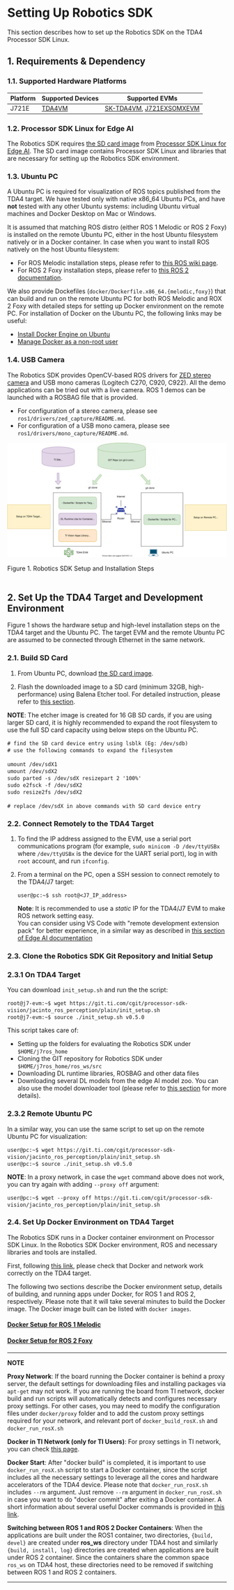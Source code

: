 
Setting Up Robotics SDK
=======================

This section describes how to set up the Robotics SDK on the TDA4 Processor SDK Linux.

## 1. Requirements & Dependency

### 1.1. Supported Hardware Platforms

 Platform | Supported Devices                           | Supported EVMs
----------|---------------------------------------------|-----------------------------------------------
 J721E    | [TDA4VM](https://www.ti.com/product/TDA4VM) | [SK-TDA4VM](https://www.ti.com/tool/SK-TDA4VM), [J721EXSOMXEVM](https://www.ti.com/tool/J721EXSOMXEVM)

### 1.2. Processor SDK Linux for Edge AI
The Robotics SDK requires [the SD card image](http://software-dl.ti.com/jacinto7/esd/processor-sdk-linux-sk-tda4vm/08_00_01_10/exports/ti-processor-sdk-linux-sk-tda4vm-etcher-image.zip) from [Processor SDK Linux for Edge AI](https://www.ti.com/tool/download/PROCESSOR-SDK-LINUX-SK-TDA4VM#release-notes/08.00.01.10). The SD card image contains Processor SDK Linux and libraries that are necessary for setting up the Robotics SDK environment.

### 1.3. Ubuntu PC
A Ubuntu PC is required for visualization of ROS topics published from the TDA4 target. We have tested only with native x86_64 Ubuntu PCs, and have **not** tested with any other Ubuntu systems: including Ubuntu virtual machines and Docker Desktop on Mac or Windows.

It is assumed that matching ROS distro (either ROS 1 Melodic or ROS 2 Foxy) is installed on the remote Ubuntu PC, either in the host Ubuntu filesystem natively or in a Docker container. In case when you want to install ROS natively on the host Ubuntu filesystem:
* For ROS Melodic installation steps, please refer to [this ROS wiki page](http://wiki.ros.org/melodic/Installation/Ubuntu).
* For ROS 2 Foxy installation steps, please refer to [this ROS 2 documentation](https://docs.ros.org/en/foxy/Installation.html).

We also provide Dockefiles (`docker/Dockerfile.x86_64.{melodic,foxy}`) that can build and run on the remote Ubuntu PC for both ROS Melodic and ROX 2 Foxy with detailed steps for setting up Docker environment on the remote PC. For installation of Docker on the Ubuntu PC, the following links may be useful:
* [Install Docker Engine on Ubuntu](https://docs.docker.com/engine/install/ubuntu/)
* [Manage Docker as a non-root user](https://docs.docker.com/engine/install/linux-postinstall/#manage-docker-as-a-non-root-user)

### 1.4. USB Camera
The Robotics SDK provides OpenCV-based ROS drivers for [ZED stereo camera](https://www.stereolabs.com/zed/) and USB mono cameras (Logitech C270, C920, C922). All the demo applications can be tried out with a live camera. ROS 1 demos can be launched with a ROSBAG file that is provided.

* For configuration of a stereo camera, please see `ros1/drivers/zed_capture/README.md`.
* For configuration of a USB mono camera, please see `ros1/drivers/mono_capture/README.md`.

![](docs/tiovx_ros_setup.svg)
<figcaption>Figure 1. Robotics SDK Setup and Installation Steps</figcaption>
<br />

<!-- ================================================================================= -->
## 2. Set Up the TDA4 Target and Development Environment
Figure 1 shows the hardware setup and high-level installation steps on the TDA4 target and the Ubuntu PC. The target EVM and the remote Ubuntu PC are assumed to be connected through Ethernet in the same network.

### 2.1. Build SD Card

1. From Ubuntu PC, download [the SD card image](http://software-dl.ti.com/jacinto7/esd/processor-sdk-linux-sk-tda4vm/08_00_01_10/exports/ti-processor-sdk-linux-sk-tda4vm-etcher-image.zip).

2. Flash the downloaded image to a SD card (minimum 32GB, high-performance) using Balena Etcher tool. For detailed instruction, please refer to [this section](http://software-dl.ti.com/jacinto7/esd/processor-sdk-linux-sk-tda4vm/08_00_01_10/exports/docs/getting_started.html#software-setup).

**NOTE**: The etcher image is created for 16 GB SD cards, if you are using larger SD card, it is highly recommended to expand the root filesystem to use the full SD card capacity using below steps on the Ubuntu PC.

```
# find the SD card device entry using lsblk (Eg: /dev/sdb)
# use the following commands to expand the filesystem

umount /dev/sdX1
umount /dev/sdX2
sudo parted -s /dev/sdX resizepart 2 '100%'
sudo e2fsck -f /dev/sdX2
sudo resize2fs /dev/sdX2

# replace /dev/sdX in above commands with SD card device entry
```

### 2.2. Connect Remotely to the TDA4 Target

1. To find the IP address assigned to the EVM, use a serial port communications program (for example, `sudo minicom -D /dev/ttyUSBx` where `/dev/ttyUSBx` is the device for the UART serial port), log in with `root` account, and run `ifconfig`.

2. From a terminal on the PC, open a SSH session to connect remotely to the TDA4/J7 target:
    ```
    user@pc:~$ ssh root@<J7_IP_address>
    ```
    **Note**: It is recommended to use a *static* IP for the TDA4/J7 EVM to make ROS network setting easy.<br />
    You can consider using VS Code with "remote development extension pack" for better experience, in a similar way as described in [this section of Edge AI documentation](http://software-dl.ti.com/jacinto7/esd/processor-sdk-linux-sk-tda4vm/08_00_01_10/exports/docs/getting_started.html#connect-remotely)

### 2.3. Clone the Robotics SDK Git Repository and Initial Setup
### 2.3.1 On TDA4 Target
You can download `init_setup.sh` and run the the script:
```
root@j7-evm:~$ wget https://git.ti.com/cgit/processor-sdk-vision/jacinto_ros_perception/plain/init_setup.sh
root@j7-evm:~$ source ./init_setup.sh v0.5.0
```
This script takes care of:
* Setting up the folders for evaluating the Robotics SDK under `$HOME/j7ros_home`
* Cloning the GIT repository for Robotics SDK under `$HOME/j7ros_home/ros_ws/src`
* Downloading DL runtime libraries, ROSBAG and other data files
* Downloading several DL models from the edge AI model zoo. You can also use the model downloader tool (please refer to [this section](http://software-dl.ti.com/jacinto7/esd/processor-sdk-linux-sk-tda4vm/08_00_01_10/exports/docs/inference_models.html) for more details).

### 2.3.2 Remote Ubuntu PC
In a similar way, you can use the same script to set up on the remote Ubuntu PC for visualization:
```
user@pc:~$ wget https://git.ti.com/cgit/processor-sdk-vision/jacinto_ros_perception/plain/init_setup.sh
user@pc:~$ source ./init_setup.sh v0.5.0
```

**NOTE**: In a proxy network, in case the `wget` command above does not work, you can try again with adding `--proxy off` argument:
```
user@pc:~$ wget --proxy off https://git.ti.com/cgit/processor-sdk-vision/jacinto_ros_perception/plain/init_setup.sh
```

### 2.4. Set Up Docker Environment on TDA4 Target

The Robotics SDK runs in a Docker container environment on Processor SDK Linux. In the Robotics SDK Docker environment, ROS and necessary libraries and tools are installed.

First, following [this link](https://docs.docker.com/get-started/#test-docker-installation), please check that Docker and network work correctly on the TDA4 target.

The following two sections describe the Docker environment setup, details of building, and running apps under Docker, for ROS 1 and ROS 2, respectively. Please note that it will take several minutes to build the Docker image. The Docker image built can be listed with `docker images`.

#### [Docker Setup for ROS 1 Melodic](./setting_docker_ros1.md)

#### [Docker Setup for ROS 2 Foxy](./setting_docker_ros2.md)

---
**NOTE**

**Proxy Network**: If the board running the Docker container is behind a proxy server, the default settings for downloading files and installing packages via `apt-get` may not work. If you are running the board from TI network, docker build and run scripts will automatically detects and configures necessary proxy settings. For other cases, you may need to modify the configuration files under `docker/proxy` folder and to add the custom proxy settings required for your network, and relevant port of `docker_build_rosX.sh` and `docker_run_rosX.sh`

**Docker in TI Network (only for TI Users)**: For proxy settings in TI network, you can check [this page](https://confluence.itg.ti.com/display/J7TDA4xSW/Docker+on+PC+in+TI+Proxy+Network).

**Docker Start**: After "docker build" is completed, it is important to use `docker_run_rosX.sh` script to start a Docker container, since the script includes all the necessary settings to leverage all the cores and hardware accelerators of the TDA4 device. Please note that `docker_run_rosX.sh` includes `--rm` argument. Just remove `--rm` argument in `docker_run_rosX.sh` in case you want to do "docker commit" after exiting a Docker container. A short information about several useful Docker commands is provided in [this link](http://software-dl.ti.com/jacinto7/esd/processor-sdk-linux-sk-tda4vm/08_00_01_10/exports/docs/docker_environment.html#additional-docker-commands).

**Switching between ROS 1 and ROS 2 Docker Containers**: When the applications are built under the ROS1 container, two directories, `{build, devel}` are created under **ros_ws** directory under TDA4 host and similarly `{build, install, log}` directories are created when applications are built under ROS 2 container. Since the containers share the common space `ros_ws` on TDA4 host, these directories need to be removed if switching between ROS 1 and ROS 2 containers.

---
